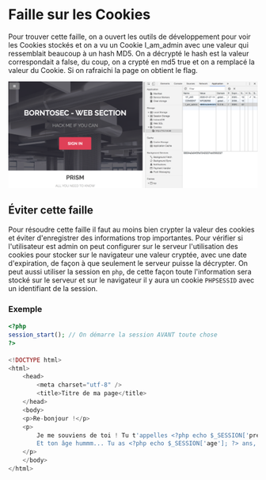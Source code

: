 # Faille sur les Cookies

Pour trouver cette faille, on a ouvert les outils de développement pour voir les Cookies stockés et on a vu un Cookie I_am_admin avec une valeur qui ressemblait beaucoup à un hash MD5.
On a décrypté le hash est la valeur correspondait a false, du coup, on a crypté en md5 true et on a remplacé la valeur du Cookie.
Si on rafraichi la page on obtient le flag.

![Cookies](../../assets/Cookies.png)

## Éviter cette faille

Pour résoudre cette faille il faut au moins bien crypter la valeur des cookies et éviter d'enregistrer des informations trop importantes.
Pour vérifier si l'utilisateur est admin on peut configurer sur le serveur l'utilisation des cookies pour stocker sur le navigateur une valeur cryptée, avec une date d'expiration, de façon à que seulement le serveur puisse la décrypter.
On peut aussi utiliser la session en `php`, de cette façon toute l'information sera stocké sur le serveur et sur le navigateur il y aura un cookie `PHPSESSID` avec un identifiant de la session.

### Exemple

```php
<?php
session_start(); // On démarre la session AVANT toute chose
?>
 
<!DOCTYPE html>
<html>
    <head>
        <meta charset="utf-8" />
        <title>Titre de ma page</title>
    </head>
    <body>
    <p>Re-bonjour !</p>
    <p>
        Je me souviens de toi ! Tu t'appelles <?php echo $_SESSION['prenom'] . ' ' . $_SESSION['nom']; ?> !<br />
        Et ton âge hummm... Tu as <?php echo $_SESSION['age']; ?> ans, c'est ça ? :-D
    </p>
    </body>
</html>
```